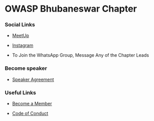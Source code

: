 <!--### Chapter Information
* Chapter Region -->



# OWASP Bhubaneswar Chapter

### Social Links
 
* [MeetUp](https://www.meetup.com/OWASP-Bhubaneswar-Chapter/)

* [Instagram](https://www.instagram.com/owasp_bhubaneswar/)

* To Join the WhatsApp Group, Message Any of the Chapter Leads
 

### Become speaker

* [Speaker Agreement](https://www.owasp.org/index.php/Speaker_Agreement)

### Useful Links
* [Become a Member](https://www.owasp.org/index.php/Membership)

* [Code of Conduct](https://www.owasp.org/index.php/Governance/Conference_Policies)
